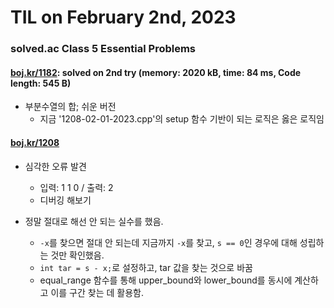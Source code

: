 # **TIL on February 2nd, 2023**
### solved.ac Class 5 Essential Problems
#### [boj.kr/1182](../../../Problem%20Solving/boj/solvedac/1182-02-02-2023.cpp): solved on 2nd try (memory: 2020 kB, time: 84 ms, Code length: 545 B)
* 부분수열의 합; 쉬운 버전
  - 지금 '1208-02-01-2023.cpp'의 setup 함수 기반이 되는 로직은 옳은 로직임

#### [boj.kr/1208](../../../Problem%20Solving/boj/solvedac/1208-02-01-2023.cpp)
* 심각한 오류 발견
  - 입력: 1 1 0 / 출력: 2
  - 디버깅 해보기

* 정말 절대로 해선 안 되는 실수를 했음.
  - `-x`를 찾으면 절대 안 되는데 지금까지 `-x`를 찾고, `s == 0`인 경우에 대해 성립하는 것만 확인했음.
  - `int tar = s - x;`로 설정하고, tar 값을 찾는 것으로 바꿈
  - equal_range 함수를 통해 upper_bound와 lower_bound를 동시에 계산하고 이를 구간 찾는 데 활용함.